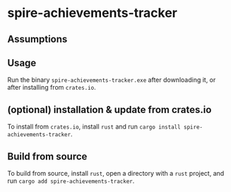 # spire-achievements-tracker

## Assumptions

## Usage

Run the binary `spire-achievements-tracker.exe` after downloading it, or after installing from `crates.io`.

## (optional) installation & update from crates.io

To install from `crates.io`, install `rust` and run `cargo install spire-achievements-tracker`.

## Build from source

To build from source, install `rust`, open a directory with a `rust` project, and run `cargo add spire-achievements-tracker`.
